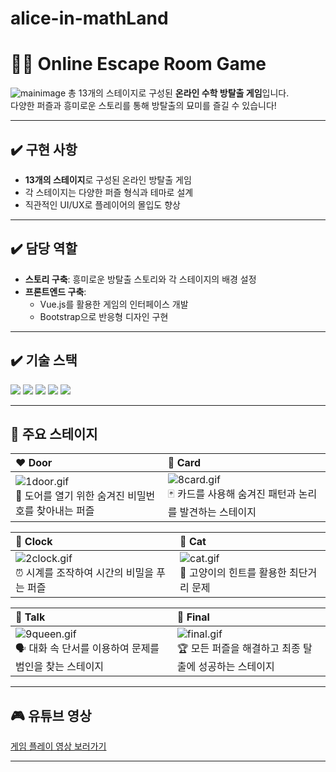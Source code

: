 # alice-in-mathLand

# 🕵️‍♂️ Online Escape Room Game
![mainimage](https://github.com/user-attachments/assets/b082286d-934d-48c5-a34f-0c48dee0ccb4)
총 13개의 스테이지로 구성된 **온라인 수학 방탈출 게임**입니다. <br>
다양한 퍼즐과 흥미로운 스토리를 통해 방탈출의 묘미를 즐길 수 있습니다!


---

## ✔️ 구현 사항

- **13개의 스테이지**로 구성된 온라인 방탈출 게임
- 각 스테이지는 다양한 퍼즐 형식과 테마로 설계
- 직관적인 UI/UX로 플레이어의 몰입도 향상

---

## ✔️ 담당 역할

- **스토리 구축**: 흥미로운 방탈출 스토리와 각 스테이지의 배경 설정
- **프론트엔드 구축**: 
  - Vue.js를 활용한 게임의 인터페이스 개발
  - Bootstrap으로 반응형 디자인 구현

---

## ✔️ 기술 스택

<p>
<img src="https://img.shields.io/badge/html5-E34F26?style=for-the-badge&logo=html5&logoColor=white">
<img src="https://img.shields.io/badge/css-1572B6?style=for-the-badge&logo=css3&logoColor=white">
<img src="https://img.shields.io/badge/javascript-F7DF1E?style=for-the-badge&logo=javascript&logoColor=black">
<img src="https://img.shields.io/badge/jquery-0769AD?style=for-the-badge&logo=jquery&logoColor=white">
<img src="https://img.shields.io/badge/vue.js-4FC08D?style=for-the-badge&logo=vue.js&logoColor=white">
</p>

---

## 🌟 주요 스테이지

| **❤️ Door** | **🧡 Card** |
|:------------|:-----------|
| ![1door.gif](images/1door.gif)  <br>🔑 도어를 열기 위한 숨겨진 비밀번호를 찾아내는 퍼즐 | ![8card.gif](images/8card.gif)  <br>🃏 카드를 사용해 숨겨진 패턴과 논리를 발견하는 스테이지 |

| **💜 Clock** | **💚 Cat** |
|:-------------|:----------|
| ![2clock.gif](images/2clock.gif)  <br>⏰ 시계를 조작하여 시간의 비밀을 푸는 퍼즐 | ![cat.gif](images/cat.gif)  <br>🐾 고양이의 힌트를 활용한 최단거리 문제 |

| **💛 Talk** | **💚 Final** |
|:------------|:------------|
| ![9queen.gif](images/9queen.gif)  <br>🗣️ 대화 속 단서를 이용하여 문제를 범인을 찾는 스테이지 | ![final.gif](images/final2.gif)  <br>🏆 모든 퍼즐을 해결하고 최종 탈출에 성공하는 스테이지 |


---

## 🎮 유튜브 영상

[게임 플레이 영상 보러가기](https://www.youtube.com/watch?v=bX1xGlFm-a8)

---
